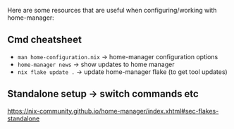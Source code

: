 Here are some resources that are useful when configuring/working with home-manager:

## Cmd cheatsheet

- `man home-configuration.nix` -> home-manager configuration options
- `home-manager news` -> show updates to home manager
- `nix flake update .` -> update home-manager flake (to get tool updates)

## Standalone setup -> switch commands etc
https://nix-community.github.io/home-manager/index.xhtml#sec-flakes-standalone
